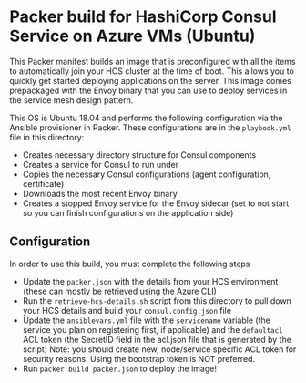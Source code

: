 # Packer build for HashiCorp Consul Service on Azure VMs (Ubuntu) 

This Packer manifest builds an image that is preconfigured with all the items to automatically join your HCS cluster
at the time of boot. This allows you to quickly get started deploying applications on the server. This image comes 
prepackaged with the Envoy binary that you can use to deploy services in the service mesh design pattern. 

This OS is Ubuntu 18.04 and performs the following configuration via the Ansible provisioner in Packer. These configurations 
are in the `playbook.yml` file in this directory: 

* Creates necessary directory structure for Consul components
* Creates a service for Consul to run under
* Copies the necessary Consul configurations (agent configuration, certificate)
* Downloads the most recent Envoy binary 
* Creates a stopped Envoy service for the Envoy sidecar (set to not start so you can finish configurations on the application side)

## Configuration

In order to use this build, you must complete the following steps

* Update the `packer.json` with the details from your HCS environment (these can mostly be retrieved using the Azure CLI)
* Run the `retrieve-hcs-details.sh` script from this directory to pull down your HCS details and build your `consul.config.json` file
* Update the `ansiblevars.yml` file with the `servicename` variable (the service you plan on registering first, if applicable) and the `defaultacl` ACL token (the SecretID field in the acl.json file that is generated by the script) Note: you should create new, node/service specific ACL token for
security reasons. Using the bootstrap token is NOT preferred. 
* Run `packer build packer.json` to deploy the image! 